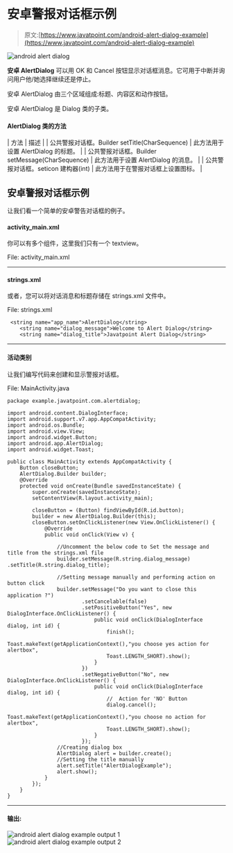 # 安卓警报对话框示例

> 原文:[https://www.javatpoint.com/android-alert-dialog-example](https://www.javatpoint.com/android-alert-dialog-example)

![android alert dialog](../Images/2010473622786b8c1c2f16de282806dc.png)

**安卓 AlertDialog** 可以用 OK 和 Cancel 按钮显示对话框消息。它可用于中断并询问用户他/她选择继续还是停止。

安卓 AlertDialog 由三个区域组成:标题、内容区和动作按钮。

安卓 AlertDialog 是 Dialog 类的子类。

#### AlertDialog 类的方法

| 方法 | 描述 |
| 公共警报对话框。Builder setTitle(CharSequence) | 此方法用于设置 AlertDialog 的标题。 |
| 公共警报对话框。Builder setMessage(CharSequence) | 此方法用于设置 AlertDialog 的消息。 |
| 公共警报对话框。seticon 建构器(int) | 此方法用于在警报对话框上设置图标。 |

## 安卓警报对话框示例

让我们看一个简单的安卓警告对话框的例子。

#### activity_main.xml

你可以有多个组件，这里我们只有一个 textview。

File: activity_main.xml

* * *

#### strings.xml

或者，您可以将对话消息和标题存储在 strings.xml 文件中。

File: strings.xml

```
 <string name="app_name">AlertDialog</string>
    <string name="dialog_message">Welcome to Alert Dialog</string>
    <string name="dialog_title">Javatpoint Alert Dialog</string> 

```

* * *

#### 活动类别

让我们编写代码来创建和显示警报对话框。

File: MainActivity.java

```
package example.javatpoint.com.alertdialog;

import android.content.DialogInterface;
import android.support.v7.app.AppCompatActivity;
import android.os.Bundle;
import android.view.View;
import android.widget.Button;
import android.app.AlertDialog;
import android.widget.Toast;

public class MainActivity extends AppCompatActivity {
    Button closeButton;
    AlertDialog.Builder builder;
    @Override
    protected void onCreate(Bundle savedInstanceState) {
        super.onCreate(savedInstanceState);
        setContentView(R.layout.activity_main);

        closeButton = (Button) findViewById(R.id.button);
        builder = new AlertDialog.Builder(this);
        closeButton.setOnClickListener(new View.OnClickListener() {
            @Override
            public void onClick(View v) {

                //Uncomment the below code to Set the message and title from the strings.xml file
                builder.setMessage(R.string.dialog_message) .setTitle(R.string.dialog_title);

                //Setting message manually and performing action on button click
                builder.setMessage("Do you want to close this application ?")
                        .setCancelable(false)
                        .setPositiveButton("Yes", new DialogInterface.OnClickListener() {
                            public void onClick(DialogInterface dialog, int id) {
                                finish();
                                Toast.makeText(getApplicationContext(),"you choose yes action for alertbox",
                                Toast.LENGTH_SHORT).show();
                            }
                        })
                        .setNegativeButton("No", new DialogInterface.OnClickListener() {
                            public void onClick(DialogInterface dialog, int id) {
                                //  Action for 'NO' Button
                                dialog.cancel();
                                Toast.makeText(getApplicationContext(),"you choose no action for alertbox",
                                Toast.LENGTH_SHORT).show();
                            }
                        });
                //Creating dialog box
                AlertDialog alert = builder.create();
                //Setting the title manually
                alert.setTitle("AlertDialogExample");
                alert.show();
            }
        });
    }
}

```

* * *

#### 输出:

![android alert dialog example output 1](../Images/fe22562ad767650f365a8230d530aa72.png) ![android alert dialog example output 2](../Images/13bf9962e28a8a3112bb87c32aa581d1.png)